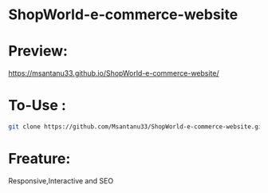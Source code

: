 ﻿# ShopWorld-e-commerce-website
# Preview:
https://msantanu33.github.io/ShopWorld-e-commerce-website/


# To-Use :
```bash
git clone https://github.com/Msantanu33/ShopWorld-e-commerce-website.git
```
# Freature:

Responsive,Interactive and SEO
